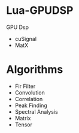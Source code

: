 # Lua-GPUDSP
GPU Dsp

* cuSignal
* MatX

# Algorithms
* Fir Filter
* Convolution
* Correlation
* Peak Finding
* Spectral Analysis
* Matrix
* Tensor
